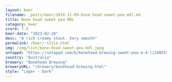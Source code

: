 ```yaml
---
layout: beer
filename: _posts/beer/2016-11-09-bone-head-sweet-pea-mdl.md
title: Bone head sweet pea MDL
category: beer
score: 7.5
beer-date: "2023-02-28"
desc: "A rich creamy stout. Very smooth"
permalink: /beer/:title.html
img: /img/list/bone-head-sweet-pea-mdl.jpeg
untappd: "https://untappd.com/b/bonehead-brewing-sweet-pea-m-d-l/2485599"
country: "Australia"
brewery: "Bonehead Brewing"
breweryURL: "/brewery/bonehead-brewing.html"
style: "Lager - Dark"
---
```

